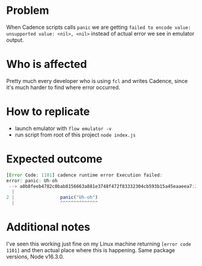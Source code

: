 # Problem
When Cadence scripts calls `panic` we are getting `failed to encode value: unsupported value: <nil>, <nil>` 
instead of actual error we see in emulator output.

# Who is affected
Pretty much every developer who is using `fcl` and writes Cadence, since it's much harder to find where error occurred.

# How to replicate
- launch emulator with `flow emulator -v`
- run script from root of this project `node index.js`

# Expected outcome
```js
[Error Code: 1101] cadence runtime error Execution failed:
error: panic: Uh-oh
 --> a0b8feeb4782c0bab8156663a881e3748f472f83332304cb593b15a45eaaeea7:2:16
  |
2 |                 panic("Uh-oh")
  |                 ^^^^^^^^^^^^^^
```

# Additional notes
I've seen this working just fine on my Linux machine returning `[error code 1101]` and then actual place where this is happening. 
Same package versions, Node v16.3.0.
